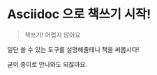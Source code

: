 Asciidoc 으로 책쓰기 시작!
==========================

> 책쓰기! 어렵지 않아요

일단 쓸 수 있는 도구를 설명해줄테니
책을 써봅시다!

굳이 종이로 안나와도 되잖아요.
